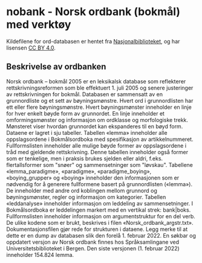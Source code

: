 # nobank - Norsk ordbank (bokmål) med verktøy

Kildefilene for ord-databasen er hentet fra 
[Nasjonalbiblioteket](https://www.nb.no/sprakbanken/ressurskatalog/oai-nb-no-sbr-5/), 
og har lisensen [CC BY 4.0](https://creativecommons.org/licenses/by/4.0/).

## Beskrivelse av ordbanken

Norsk ordbank – bokmål 2005 er en leksikalsk database som reflekterer rettskrivningsreformen 
som ble effektuert 1. juli 2005 og senere justeringer av rettskrivningen for bokmål. Databasen 
er sammensatt av en grunnordliste og et sett av bøyningsmønstre. Hvert ord i grunnordlisten har 
ett eller flere bøyningsmønstre. Hvert bøyningsmønster inneholder en linje for hver enkelt bøyde 
form av grunnordet. En linje inneholder et omformingsmønster og informasjon om ordklasse og 
morfologiske trekk. Mønsteret viser hvordan grunnordet kan ekspanderes til en bøyd form. Dataene 
er lagret i sju tabeller. Tabellen «lemma» inneholder alle oppslagsordene i Bokmålsordboka med 
spesifikasjon av artikkelnummeret. Fullformslisten inneholder alle mulige bøyde former av 
oppslagsordene i tråd med gjeldende rettskrivning. Denne tabellen inneholder også former som er 
tenkelige, men i praksis brukes sjelden eller aldri, f.eks. flertallsformer som "snøer" og 
sammensetninger som "løvskau". Tabellene «lemma_paradigme», «paradigme», «paradigme_boying», 
«boying_grupper» og «boying» inneholder den informasjonen som er nødvendig for å generere 
fullformene basert på grunnordlisten («lemma»). De inneholder med andre ord koblingen mellom 
grunnord og bøyningsmønster, regler og informasjon om kategorier. Tabellen «leddanalyse» 
inneholder informasjon om leddeling av sammensetninger. I Bokmålsordboka er leddelingen markert 
med en vertikal strek: bank|boks. Fullformslisten inneholder informasjon om argumentstruktur for 
en del verb. De ulike kodene som er brukt, beskrives i filen «Norsk_ordbank_argstr.txt». 
Dokumentasjonsfilen gjør rede for strukturen i dataene. Legg merke til at dette er en dump av 
databasen slik den forelå 1. februar 2022. En søkbar og oppdatert versjon av Norsk ordbank 
finnes hos Språksamlingane ved Universitetsbiblioteket i Bergen. Den siste versjonen 
(1. februar 2022) inneholder 154.824 lemma.

